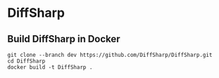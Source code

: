 # DiffSharp

## Build DiffSharp in Docker

```
git clone --branch dev https://github.com/DiffSharp/DiffSharp.git
cd DiffSharp
docker build -t DiffSharp .
```
